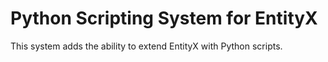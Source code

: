 # Python Scripting System for EntityX

This system adds the ability to extend EntityX with Python scripts.
